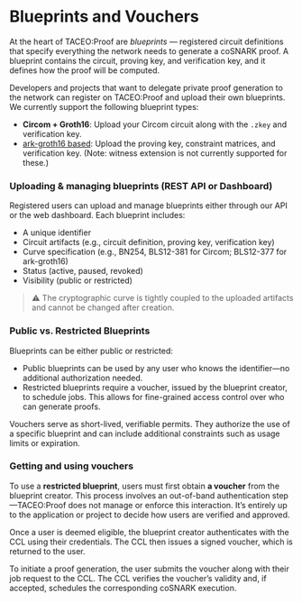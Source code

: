 # Blueprints and Vouchers
At the heart of TACEO:Proof are *blueprints* — registered circuit definitions that specify everything the network needs to generate a coSNARK proof. A blueprint contains the circuit, proving key, and verification key, and it defines how the proof will be computed.

Developers and projects that want to delegate private proof generation to the network can register on TACEO:Proof and upload their own blueprints. We currently support the following blueprint types:

* **Circom + Groth16**: Upload your Circom circuit along with the `.zkey` and verification key.
* [ark-groth16 based](https://docs.rs/ark-groth16/latest/ark_groth16/): Upload the proving key, constraint matrices, and verification key. (Note: witness extension is not currently supported for these.)

### Uploading & managing blueprints (REST API or Dashboard)

Registered users can upload and manage blueprints either through our API or the web dashboard. Each blueprint includes:

* A unique identifier
* Circuit artifacts (e.g., circuit definition, proving key, verification key)
* Curve specification (e.g., BN254, BLS12-381 for Circom; BLS12-377 for ark-groth16)
* Status (active, paused, revoked)
* Visibility (public or restricted)

> ⚠️ The cryptographic curve is tightly coupled to the uploaded artifacts and cannot be changed after creation.

### Public vs. Restricted Blueprints

Blueprints can be either public or restricted:

* Public blueprints can be used by any user who knows the identifier—no additional authorization needed.
* Restricted blueprints require a voucher, issued by the blueprint creator, to schedule jobs. This allows for fine-grained access control over who can generate proofs.

Vouchers serve as short-lived, verifiable permits. They authorize the use of a specific blueprint and can include additional constraints such as usage limits or expiration.

### Getting and using vouchers

To use a **restricted blueprint**, users must first obtain **a voucher** from the blueprint creator. This process involves an out-of-band authentication step—TACEO:Proof does not manage or enforce this interaction. It’s entirely up to the application or project to decide how users are verified and approved.

Once a user is deemed eligible, the blueprint creator authenticates with the CCL using their credentials. The CCL then issues a signed voucher, which is returned to the user.

To initiate a proof generation, the user submits the voucher along with their job request to the CCL. The CCL verifies the voucher’s validity and, if accepted, schedules the corresponding coSNARK execution.

